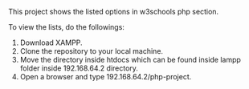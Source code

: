 This project shows the listed options in w3schools php section.

To view the lists, do the followings:

1. Download XAMPP.
2. Clone the repository to your local machine.
3. Move the directory inside htdocs which can be found inside lampp folder inside 192.168.64.2 directory.
4. Open a browser and type 192.168.64.2/php-project.
